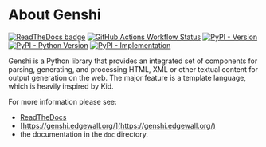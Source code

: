 About Genshi
============

<!-- badges-start -->

[![ReadTheDocs badge](https://readthedocs.org/projects/genshi/badge/?version=latest&style=for-the-badge)](https://genshi.readthedocs.org/)
[![GitHub Actions Workflow Status](https://img.shields.io/github/actions/workflow/status/edgewall/genshi/tests.yml?branch=master&style=for-the-badge)](https://github.com/edgewall/genshi/actions/workflows/tests.yml)
[![PyPI - Version](https://img.shields.io/pypi/v/genshi?style=for-the-badge)](https://pypi.org/project/genshi/)
[![PyPI - Python Version](https://img.shields.io/pypi/pyversions/genshi?style=for-the-badge)](https://pypi.org/project/genshi/)
[![PyPI - Implementation](https://img.shields.io/pypi/implementation/genshi?style=for-the-badge)](https://pypi.org/project/genshi/)

<!-- badges-end -->

Genshi is a Python library that provides an integrated set of
components for parsing, generating, and processing HTML, XML or other
textual content for output generation on the web. The major feature is
a template language, which is heavily inspired by Kid.

For more information please see:

- [ReadTheDocs](https://genshi.readthedocs.org/)
- [https://genshi.edgewall.org/](https://genshi.edgewall.org/)
- the documentation in the `doc` directory.

